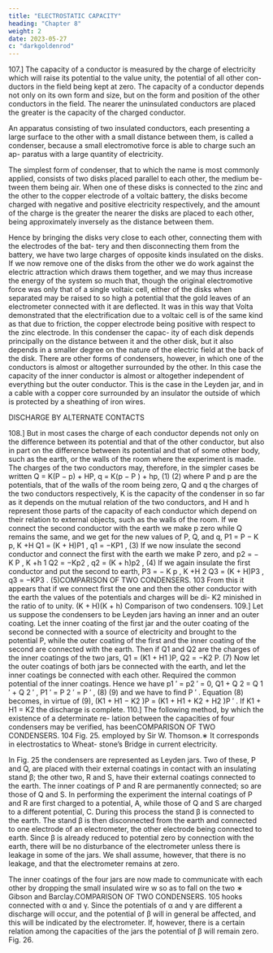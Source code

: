 ```yaml
---
title: "ELECTROSTATIC CAPACITY"
heading: "Chapter 8"
weight: 2
date: 2023-05-27
c: "darkgoldenrod"
---
```




107.] The capacity of a conductor is measured by the charge of electricity
which will raise its potential to the value unity, the potential of all other con-
ductors in the field being kept at zero. The capacity of a conductor depends
not only on its own form and size, but on the form and position of the other
conductors in the field. The nearer the uninsulated conductors are placed the
greater is the capacity of the charged conductor.

An apparatus consisting of two insulated conductors, each presenting a
large surface to the other with a small distance between them, is called a
condenser, because a small electromotive force is able to charge such an ap-
paratus with a large quantity of electricity.

The simplest form of condenser, that to which the name is most commonly
applied, consists of two disks placed parallel to each other, the medium be-
tween them being air. When one of these disks is connected to the zinc
and the other to the copper electrode of a voltaic battery, the disks become
charged with negative and positive electricity respectively, and the amount of
the charge is the greater the nearer the disks are placed to each other, being
approximately inversely as the distance between them. 

Hence by bringing the
disks very close to each other, connecting them with the electrodes of the bat-
tery and then disconnecting them from the battery, we have two large charges
of opposite kinds insulated on the disks. If we now remove one of the disks
from the other we do work against the electric attraction which draws them
together, and we may thus increase the energy of the system so much that,
though the original electromotive force was only that of a single voltaic cell,
either of the disks when separated may be raised to so high a potential that
the gold leaves of an electrometer connected with it are deflected.
It was in this way that Volta demonstrated that the electrification due to a
voltaic cell is of the same kind as that due to friction, the copper electrode
being positive with respect to the zinc electrode. In this condenser the capac-
ity of each disk depends principally on the distance between it and the other
disk, but it also depends in a smaller degree on the nature of the electric field at the back of the disk.
There are other forms of condensers, however, in which one of the conductors is almost or altogether surrounded by the other. In this case the capacity
of the inner conductor is almost or altogether independent of everything but
the outer conductor. This is the case in the Leyden jar, and in a cable with a
copper core surrounded by an insulator the outside of which is protected by
a sheathing of iron wires.


DISCHARGE BY ALTERNATE CONTACTS


108.] But in most cases the charge of each conductor depends not only on
the difference between its potential and that of the other conductor, but also
in part on the difference between its potential and that of some other body,
such as the earth, or the walls of the room where the experiment is made.
The charges of the two conductors may, therefore, in the simpler cases be
written
Q = K(P − p) + HP,
q = K(p − P ) + hp,
(1)
(2)
where P and p are the potentials, that of the walls of the room being zero, Q
and q the charges of the two conductors respectively, K is the capacity of the
condenser in so far as it depends on the mutual relation of the two conductors,
and H and h represent those parts of the capacity of each conductor which
depend on their relation to external objects, such as the walls of the room.
If we connect the second conductor with the earth we make p zero while
Q remains the same, and we get for the new values of P, Q, and q,
P1 = P −
K
p,
K +H
Q1 = (K + H)P1 ,
q1 = −KP1 ,
(3)
If we now insulate the second conductor and connect the first with the earth
we make P zero, and
p2 = −
K
P ,
K +h 1
Q2 = −Kp2 ,
q2 = (K + h)p2 ,
(4)
If we again insulate the first conductor and put the second to earth,
P3 = −
K
p ,
K +H 2
Q3 = (K + H)P3 ,
q3 = −KP3 .
(5)COMPARISON OF TWO CONDENSERS.
103
From this it appears that if we connect first the one and then the other
conductor with the earth the values of the potentials and charges will be di-
K2
minished in the ratio of
to unity.
(K + H)(K + h)
Comparison of two condensers.
109.] Let us suppose the condensers to be Leyden jars having an inner and
an outer coating.
Let the inner coating of the first jar and the outer coating of the second be
connected with a source of electricity and brought to the potential P, while
the outer coating of the first and the inner coating of the second are connected
with the earth.
Then if Q1 and Q2 are the charges of the inner coatings of the two jars,
Q1 = (K1 + H1 )P,
Q2 = −K2 P.
(7)
Now let the outer coatings of both jars be connected with the earth, and
let the inner coatings be connected with each other. Required the common
potential of the inner coatings.
Hence we have
p1 ′ = p2 ′ = 0,
Q1 + Q 2 = Q 1 ′ + Q 2 ′ ,
P1 ′ = P 2 ′ = P ′ ,
(8)
(9)
and we have to find P ′ .
Equation (8) becomes, in virtue of (9),
(K1 + H1 − K2 )P = (K1 + H1 + K2 + H2 )P ′ .
If K1 + H1 = K2 the discharge is complete.
110.] The following method, by which the existence of a determinate re-
lation between the capacities of four condensers may be verified, has beenCOMPARISON OF TWO CONDENSERS.
104
Fig. 25.
employed by Sir W. Thomson.∗ It corresponds in electrostatics to Wheat-
stone’s Bridge in current electricity.

In Fig. 25 the condensers are represented as Leyden jars. Two of these, P
and Q, are placed with their external coatings in contact with an insulating
stand β; the other two, R and S, have their external coatings connected to
the earth. The inner coatings of P and R are permanently connected; so are
those of Q and S. In performing the experiment the internal coatings of P
and R are first charged to a potential, A, while those of Q and S are charged
to a different potential, C. During this process the stand β is connected to
the earth. The stand β is then disconnected from the earth and connected
to one electrode of an electrometer, the other electrode being connected to
earth. Since β is already reduced to potential zero by connection with the
earth, there will be no disturbance of the electrometer unless there is leakage
in some of the jars. We shall assume, however, that there is no leakage, and
that the electrometer remains at zero.

The inner coatings of the four jars are now made to communicate with
each other by dropping the small insulated wire w so as to fall on the two
∗
Gibson and Barclay.COMPARISON OF TWO CONDENSERS.
105
hooks connected with α and γ. Since the potentials of α and γ are different a
discharge will occur, and the potential of β will in general be affected, and this
will be indicated by the electrometer. If, however, there is a certain relation
among the capacities of the jars the potential of β will remain zero.
Fig. 26.

